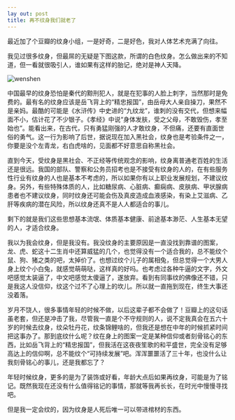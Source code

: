 ```yaml
---
lay out: post
title: 再不纹身我们就老了
---
```


最近加了个豆瓣的纹身小组，一是好奇，二是好色，我对人体艺术充满了向往。

我见过很多纹身，但最屌的无疑是下图这款，所谓的白色纹身。怎么做出来的不知道，但一看就很吸引人，谁如果有这样的胎记，绝对是神人天降。

![wenshen](http://oifrca68z.bkt.clouddn.com/zeove/image/wenshen.jpg)

中国最早的纹身恐怕是秦代的黥刑犯人，就是在犯事的人脸上刺字，当然那时是免费的。最有名的纹身应该是岳飞背上的“精忠报国”，由岳母大人亲自操刀，果然不是亲妈。最酷的可能是《水浒传》中史进的“九纹龙”，谁刺的没有交代，但想来幅面不小，估计花了不少银子。《孝经》中说“身体发肤，受之父母，不敢毁伤，孝至始也”。能看出来，在古代，只有勇猛刚强的人才敢纹身，不但痛，还要有直面世俗的勇气。这一行为影响了后世，据说现在加入黑社会，纹身也是考验条件之一，你要是没个左青龙，右白虎啥的，见面都不好意思自称黑社会。

直到今天，受纹身是黑社会、不正经等传统观念的影响，纹身离普通老百姓的生活还是很远。我国的部队、警察和公务员招考也是不接受有纹身的人的，在有些服务性行业有纹身的人也是基本不考虑的，所以如果你有以上职业发展规划，不建议纹身。另外，有些特殊体质的人，比如糖尿病、心脏病、癫痫病、皮肤病、甲状腺病患者也不建议纹身，同时纹身还可能会伤及真皮造成血液感染，有染上艾滋病、乙肝等疾病的潜在风险，所以纹身还真不是人人都适合的事儿。

剩下的就是我们这些思想基本流氓、体质基本健康、前途基本渺茫、人生基本无望的人，才适合纹身。

我以为我会纹身，但是我没有。我没纹身的主要原因是一直没找到靠谱的图案，龙、虎、蛇这十二生肖中还算威猛的几个，也觉得没有一个适合我的，总不能纹个鼠、狗、猪之类的吧，太掉价了。也想过纹个儿子的属相兔，但总觉得一个大男人身上纹个小白兔，就感觉萌萌哒，这样真的好吗。也考虑过各种牛逼的文字，外文吧感觉太装逼了，中文吧感觉太傻逼了，遂放弃。看到有同事纹的佛像还不错，只是我这人没信仰，纹这个过不了心理上的坎儿。所以就一直拖到现在，终生大事还没着落。

岁月不饶人，很多事情年轻的时候不做，以后这辈子都不会做了！豆瓣上的这句话虽老套，但还是冲击了我，尽管我一直是个不守规则的人，说不定我真会在五六十岁的时候去纹身，纹朵牡丹花，纹条锦鲤啥的，但我还是想在中年的时候抓紧时间把这事办了。那到底纹什么呢？纹在身上的图案一定是某种信仰或者刻骨铭心的东西，比如岳飞背上的“精忠报国”，但我活在这夜夜笙歌的和平盛世，完全没有足够高达上的信仰啊，总不能纹个“可持续发展”吧。浑浑噩噩活了三十年，也没什么让我刻骨铭心的事儿，还是我都忘了？

年轻时候纹身，更多的是为了装饰或好看，年龄大点后如果再纹身，可能是为了铭记。既然我现在还没有什么值得铭记的事情，那就等我再长长，在时光中慢慢寻找吧。

但是我一定会纹的，因为纹身是人死后唯一可以带进棺材的东西。
